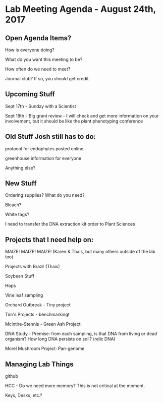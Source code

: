 # Lab Meeting Agenda - August 24th, 2017


## Open Agenda Items?

How is everyone doing?

What do you want this meeting to be?

How often do we need to meet?

Journal club? If so, you should get credit.


## Upcoming Stuff

Sept 17th - Sunday with a Scientist

Sept 18th - Big grant review - I will check and get more information on your involvement, but it should be like the plant phenotyping conference


## Old Stuff Josh still has to do:

protocol for endophytes posted online

greenhouse information for everyone

Anything else?


## New Stuff

Ordering supplies? What do you need?

Bleach?

White tags?

I need to transfer the DNA extraction kit order to Plant Sciences


## Projects that I need help on:

MAIZE! MAIZE! MAIZE! (Karen & Thais, but many others outside of the lab too)

Projects with Brazil (Thais)

Soybean Stuff

Hops

Vine leaf sampling

Orchard Outbreak - Tiny project

Tim's Projects - benchmarking!

McIntire-Stennis - Green Ash Project

DNA Study - Premise: from each sampling, is that DNA from living or dead organism? How long DNA persists on soil? (relic DNA)

Morel Mushroom Project: Pan-genome


## Managing Lab Things

github

HCC - Do we need more memory? This is not critical at the moment.

Keys, Desks, etc.?



